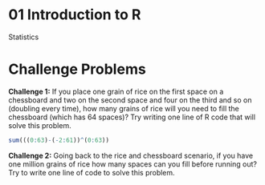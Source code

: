 01 Introduction to R
================
Statistics

# Challenge Problems
**Challenge 1:**
If you place one grain of rice on the first space on a chessboard and
two on the second space and four on the third and so on (doubling every
time), how many grains of rice will you need to fill the chessboard
(which has 64 spaces)? Try writing one line of R code that will solve
this problem.


``` r
sum(((0:63)-(-2:61))^(0:63))
```

**Challenge 2:** 
Going back to the rice and chessboard scenario, if you have one million
grains of rice how many spaces can you fill before running out? Try to
write one line of code to solve this problem.


